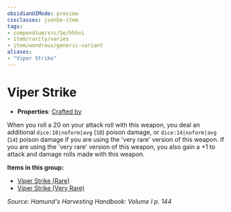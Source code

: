 ```yaml
---
obsidianUIMode: preview
cssclasses: json5e-item
tags:
- compendium/src/5e/hhhvi
- item/rarity/varies
- item/wondrous/generic-variant
aliases: 
- "Viper Strike"
---
```

# Viper Strike

- **Properties**: [Crafted by](/compendium/rules/item-properties.md#Crafted%20by)

When you roll a 20 on your attack roll with this weapon, you deal an additional `dice:10|noform|avg` (`10`) poison damage, or `dice:14|noform|avg` (`14`) poison damage if you are using the 'very rare' version of this weapon. If you are using the 'very rare' version of this weapon, you also gain a +1 to attack and damage rolls made with this weapon.

**Items in this group:**

- [Viper Strike (Rare)](compendium/items/viper-strike-rare-hhhvi.md)
- [Viper Strike (Very Rare)](compendium/items/viper-strike-very-rare-hhhvi.md)

*Source: Hamund's Harvesting Handbook: Volume I p. 144*